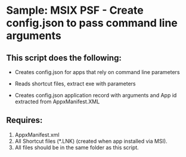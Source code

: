 # Sample: MSIX PSF - Create config.json to pass command line arguments

## This script does the following:

* Creates config.json for apps that rely on command line parameters

* Reads shortcut files, extract exe with parameters

* Creates config.json application record with arguments and App id extracted from AppxManifest.XML

## Requires:

1. AppxManifest.xml 
2. All Shortcut files (*.LNK) (created when app installed via MSI).
3. All files should be in the same folder as this script.